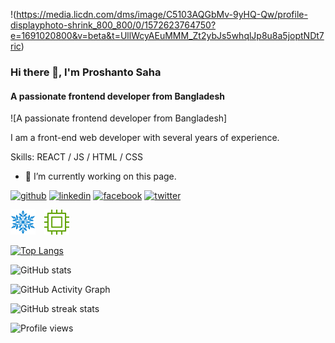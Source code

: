 !(https://media.licdn.com/dms/image/C5103AQGbMv-9yHQ-Qw/profile-displayphoto-shrink_800_800/0/1572623764750?e=1691020800&v=beta&t=UllWcyAEuMMM_Zt2ybJs5whqlJp8u8a5joptNDt7ric)


### Hi there 👋,  I'm Proshanto Saha
#### A passionate frontend developer from Bangladesh
![A passionate frontend developer from Bangladesh]

I am a front-end web developer with several years of experience. 

Skills: REACT / JS / HTML / CSS

- 🔭 I’m currently working on this page. 


[<img src='https://cdn.jsdelivr.net/npm/simple-icons@3.0.1/icons/github.svg' alt='github' height='40'>](https://github.com/proshantosaha)  [<img src='https://cdn.jsdelivr.net/npm/simple-icons@3.0.1/icons/linkedin.svg' alt='linkedin' height='40'>](https://www.linkedin.com/in/https://www.linkedin.com/in/prosanto-kumer-shaha-90a6a2196//)  [<img src='https://cdn.jsdelivr.net/npm/simple-icons@3.0.1/icons/facebook.svg' alt='facebook' height='40'>](https://www.facebook.com/https://web.facebook.com/mood.on.33)  [<img src='https://cdn.jsdelivr.net/npm/simple-icons@3.0.1/icons/twitter.svg' alt='twitter' height='40'>](https://twitter.com/https://l.facebook.com/l.php?u=https%3A%2F%2Ftwitter.com%2FProshantoSaha16%3Ft%3DVRA2tr_2aeD8twFzEWZb7A%26s%3D07%26fbclid%3DIwAR3hgwtHPrYwt0Ub0BVmTxdusJKbpMvx9V-lDoOboORu-Han_7cnNM0qljw&h=AT3enQnhOwJjdjQDb6-mdBPcc61yZTacrzT6Gy824RpUSYJt7sD7bGFwAk4Ncf3Q7VDfcE2XTZxFUD_iAXtcZxP8I7fUf8u9M20M0pTjItviMwis0JMton5eSC438tuMwg-33IIZXWk10C8)  

<a href='https://archiveprogram.github.com/'><img src='https://raw.githubusercontent.com/acervenky/animated-github-badges/master/assets/acbadge.gif' width='40' height='40'></a> <a href='https://docs.github.com/en/developers'><img src='https://raw.githubusercontent.com/acervenky/animated-github-badges/master/assets/devbadge.gif' width='40' height='40'></a> 

[![Top Langs](https://github-readme-stats.vercel.app/api/top-langs/?username=proshantosaha)](https://github.com/anuraghazra/github-readme-stats)

![GitHub stats](https://github-readme-stats.vercel.app/api?username=proshantosaha&show_icons=true&count_private=true)  

![GitHub Activity Graph](https://activity-graph.herokuapp.com/graph?username=proshantosaha)  

![GitHub streak stats](https://streak-stats.demolab.com/?user=proshantosaha)  

![Profile views](https://gpvc.arturio.dev/proshantosaha)  
